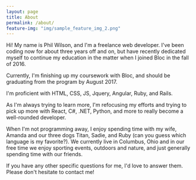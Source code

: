 ```yaml
---
layout: page
title: About
permalink: /about/
feature-img: "img/sample_feature_img_2.png"
---
```


Hi! My name is Phil Wilson, and I'm a freelance web developer. I've been coding now for about three years off and on, but have recently dedicated myself to continue my education in the matter when I joined Bloc in the fall of 2016.

Currently, I'm finishing up my coursework with Bloc, and should be graduating from the program by August 2017.

I'm proficient with HTML, CSS, JS, Jquery, Angular, Ruby, and Rails.

As I'm always trying to learn more, I'm refocusing my efforts and trying to pick up more with React, C#, .NET, Python, and more to really become a well-rounded developer.


When I'm not programming away, I enjoy spending time with my wife, Amanda and our three dogs Titan, Sadie, and Ruby (can you guess which language is my favorite?). We currently live in Columbus, Ohio and in our free time we enjoy sporting events, outdoors and nature, and just generally spending time with our friends.


If you have any other specific questions for me, I'd love to answer them. Please don't hesitate to contact me!
